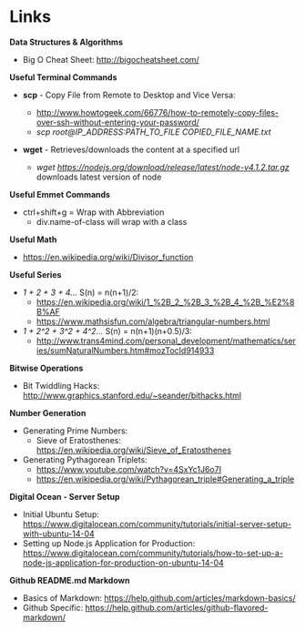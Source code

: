 # Links

**Data Structures & Algorithms**
* Big O Cheat Sheet: http://bigocheatsheet.com/

**Useful Terminal Commands**

* **scp** - Copy File from Remote to Desktop and Vice Versa: 
  * http://www.howtogeek.com/66776/how-to-remotely-copy-files-over-ssh-without-entering-your-password/
  * *scp root@IP_ADDRESS:PATH_TO_FILE COPIED_FILE_NAME.txt*

* **wget** - Retrieves/downloads the content at a specified url 
  * *wget https://nodejs.org/download/release/latest/node-v4.1.2.tar.gz* downloads latest version of node

**Useful Emmet Commands** 
  * ctrl+shift+g = Wrap with Abbreviation
    * div.name-of-class will wrap with a class


**Useful Math**
  * https://en.wikipedia.org/wiki/Divisor_function

**Useful Series**
* *1 + 2 + 3 + 4...* S(n) = n(n+1)/2: 
  * https://en.wikipedia.org/wiki/1_%2B_2_%2B_3_%2B_4_%2B_%E2%8B%AF
  * https://www.mathsisfun.com/algebra/triangular-numbers.html
* *1 + 2^2 + 3^2 + 4^2...* S(n) = n(n+1)(n+0.5)/3: 
    * http://www.trans4mind.com/personal_development/mathematics/series/sumNaturalNumbers.htm#mozTocId914933

**Bitwise Operations**
  * Bit Twiddling Hacks: http://www.graphics.stanford.edu/~seander/bithacks.html

**Number Generation**
* Generating Prime Numbers: 
  * Sieve of Eratosthenes: https://en.wikipedia.org/wiki/Sieve_of_Eratosthenes
* Generating Pythagorean Triplets:
  * https://www.youtube.com/watch?v=4SxYc1J6o7I
  * https://en.wikipedia.org/wiki/Pythagorean_triple#Generating_a_triple

**Digital Ocean - Server Setup**
* Initial Ubuntu Setup: https://www.digitalocean.com/community/tutorials/initial-server-setup-with-ubuntu-14-04
* Setting up Node.js Application for Production: https://www.digitalocean.com/community/tutorials/how-to-set-up-a-node-js-application-for-production-on-ubuntu-14-04  

**Github README.md Markdown**
* Basics of Markdown: https://help.github.com/articles/markdown-basics/
* Github Specific: https://help.github.com/articles/github-flavored-markdown/